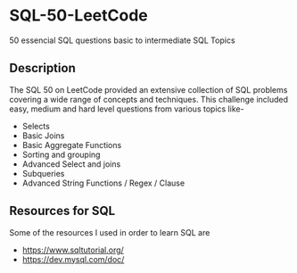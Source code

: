 # SQL-50-LeetCode
50 essencial SQL questions basic to intermediate SQL Topics 

## Description 
The SQL 50 on LeetCode provided an extensive collection of SQL problems covering a wide range of concepts and techniques.
This challenge included easy, medium and hard level questions from various topics like-
- Selects
- Basic Joins
- Basic Aggregate Functions
- Sorting and grouping
- Advanced Select and joins
- Subqueries
- Advanced String Functions / Regex / Clause

## Resources for SQL
Some of the resources I used in order to learn SQL are 
- https://www.sqltutorial.org/
- https://dev.mysql.com/doc/
